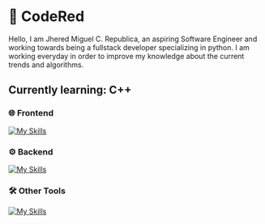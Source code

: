 # 🐬 CodeRed

Hello, I am Jhered Miguel C. Republica, an aspiring Software Engineer and working towards being a fullstack developer specializing in python. I am working everyday in order to improve my knowledge about the current trends and algorithms.

Currently learning: C++
---

### 🌐 Frontend
[![My Skills](https://skillicons.dev/icons?i=html,css,react,next,vite,tailwind,flask)](https://skillicons.dev)

### ⚙️ Backend
[![My Skills](https://skillicons.dev/icons?i=python,cpp,js,nodejs,mysql,sqlite)](https://skillicons.dev)

### 🛠 Other Tools
[![My Skills](https://skillicons.dev/icons?i=pycharm,vscode,github,vercel,figma,photoshop,ae,pr,unity,robloxstudio)](https://skillicons.dev)

<br />
